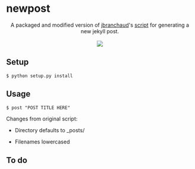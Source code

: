 # newpost

<p align="center">
    A packaged and modified version of <a href="https://github.com/jbranchaud">jbranchaud</a>'s <a href="https://github.com/jbranchaud/mybin/blob/master/jekyll-post">script</a> for generating a new jekyll post.<br><br>
    <img src="http://stream1.gifsoup.com/view8/4670745/grey-goo-o.gif">
</p>

## Setup

`$ python setup.py install`

## Usage

`$ post "POST TITLE HERE"`

Changes from original script:

+ Directory defaults to _posts/

+ Filenames lowercased

## To do


